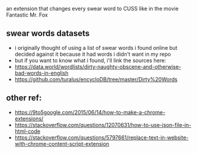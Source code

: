 an extension that changes every swear word to CUSS like in the movie Fantastic Mr. Fox

## swear words datasets
* i originally thought of using a list of swear words i found online but decided against it because it had words i didn't want in my repo
* but if you want to know what i found, i'll link the sources here:
* https://data.world/wordlists/dirty-naughty-obscene-and-otherwise-bad-words-in-english
* https://github.com/turalus/encycloDB/tree/master/Dirty%20Words

## other ref:
* https://9to5google.com/2015/06/14/how-to-make-a-chrome-extensions/
* https://stackoverflow.com/questions/12070631/how-to-use-json-file-in-html-code
* https://stackoverflow.com/questions/5797661/replace-text-in-website-with-chrome-content-script-extension

